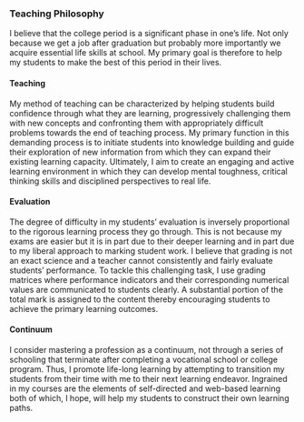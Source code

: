 ### Teaching Philosophy
I believe that the college period is a significant phase in one’s life. Not only because we get a job after graduation but probably more importantly we acquire essential life skills at school. My primary goal is therefore to help my students to make the best of this period in their lives.

#### Teaching
My method of teaching can be characterized by helping students build confidence through what they are learning, progressively challenging them with new concepts and confronting them with appropriately difficult problems towards the end of teaching process. My primary function in this demanding process is to initiate students into knowledge building and guide their exploration of new information from which they can expand their existing learning capacity. Ultimately, I aim to create an engaging and active learning environment in which they can develop mental toughness, critical thinking skills and disciplined perspectives to real life.

#### Evaluation
The degree of difficulty in my students’ evaluation is inversely proportional to the rigorous learning process they go through. This is not because my exams are easier but it is in part due to their deeper learning and in part due to my liberal approach to marking student work. I believe that grading is not an exact science and a teacher cannot consistently and fairly evaluate students’ performance. To tackle this challenging task, I use grading matrices where performance indicators and their corresponding numerical values are communicated to students clearly. A substantial portion of the total mark is assigned to the content thereby encouraging students to achieve the primary learning outcomes.

#### Continuum
I consider mastering a profession as a continuum, not through a series of schooling that terminate after completing a vocational school or college program. Thus, I promote life-long learning by attempting to transition my students from their time with me to their next learning endeavor. Ingrained in my courses are the elements of self-directed and web-based learning both of which, I hope, will help my students to construct their own learning paths. 
